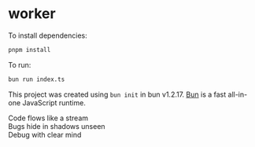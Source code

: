 # worker

To install dependencies:

```bash
pnpm install
```

To run:

```bash
bun run index.ts
```

This project was created using `bun init` in bun v1.2.17. [Bun](https://bun.sh) is a fast all-in-one JavaScript runtime.

Code flows like a stream  
Bugs hide in shadows unseen  
Debug with clear mind
